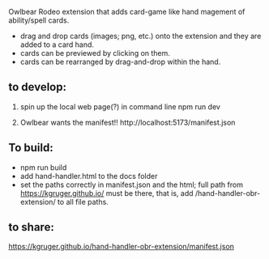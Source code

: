 Owlbear Rodeo extension that adds card-game like hand magement of ability/spell cards.
* drag and drop cards (images; png, etc.) onto the extension and they are added to a card hand. 
* cards can be previewed by clicking on them.
* cards can be rearranged by drag-and-drop within the hand.

## to develop:
1. spin up the local web page(?) in command line
npm run dev

2. Owlbear wants the manifest!!
http://localhost:5173/manifest.json

## To build:
* npm run build
* add hand-handler.html to the docs folder
* set the paths correctly in manifest.json and the html; full path from https://kgruger.github.io/ must be there, that is, add /hand-handler-obr-extension/ to all file paths.

## to share:
https://kgruger.github.io/hand-handler-obr-extension/manifest.json

